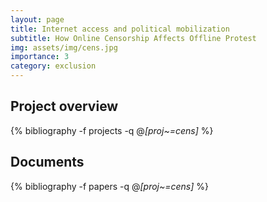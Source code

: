 ```yaml
---
layout: page
title: Internet access and political mobilization
subtitle: How Online Censorship Affects Offline Protest
img: assets/img/cens.jpg
importance: 3
category: exclusion 
---
```


## Project overview

<div class="publications">

  {% bibliography -f projects -q @*[proj~=cens]* %}

</div>

## Documents

<div class="publications">

  {% bibliography -f papers -q @*[proj~=cens]* %}

</div>



